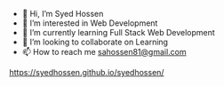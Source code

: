 
- 👋 Hi, I’m Syed Hossen
- 👀 I’m interested in Web Development
- 🌱 I’m currently learning Full Stack Web Development
- 💞️ I’m looking to collaborate on Learning
- 📫 How to reach me sahossen81@gmail.com


https://syedhossen.github.io/syedhossen/

<!---
sahossen/sahossen is a ✨ special ✨ repository because its `README.md` (this file) appears on your GitHub profile.
You can click the Preview link to take a look at your changes.
--->

